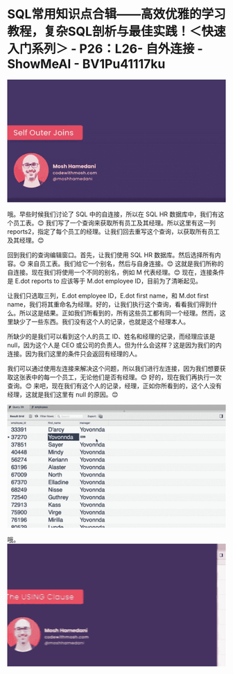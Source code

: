 # SQL常用知识点合辑——高效优雅的学习教程，复杂SQL剖析与最佳实践！＜快速入门系列＞ - P26：L26- 自外连接 - ShowMeAI - BV1Pu41117ku

![](img/1dbca701ee2f5a521a87b8d364fbbbac_0.png)

哦。早些时候我们讨论了 SQL 中的自连接，所以在 SQL HR 数据库中，我们有这个员工表。😊 我们写了一个查询来获取所有员工及其经理。所以这里有这一列 reports2，指定了每个员工的经理。让我们回去重写这个查询，以获取所有员工及其经理。😊

回到我们的查询编辑窗口。首先，让我们使用 SQL HR 数据库。然后选择所有内容。😊 来自员工表。我们给它一个别名，然后与自身连接。😊 这就是我们所称的自连接。现在我们将使用一个不同的别名，例如 M 代表经理。😊 现在，连接条件是 E.dot reports to 应该等于 M.dot employee ID，目前为了清晰起见。

让我们只选取三列，E.dot employee ID，E.dot first name，和 M.dot first name，我们将其重命名为经理。好的，让我们执行这个查询，看看我们得到什么。所以这是结果。正如我们所看到的，所有这些员工都有同一个经理。然而，这里缺少了一些东西。我们没有这个人的记录，也就是这个经理本人。

所缺少的是我们可以看到这个人的员工 ID、姓名和经理的记录，而经理应该是 null，因为这个人是 CEO 或公司的负责人。但为什么会这样？这是因为我们的内连接。因为我们这里的条件只会返回有经理的人。

我们可以通过使用左连接来解决这个问题，所以我们进行左连接，因为我们想要获取这张表中的每一个员工，无论他们是否有经理。😊 好的，现在我们再执行一次查询。😊 来吧，现在我们有这个人的记录，经理，正如你所看到的，这个人没有经理，这就是我们这里有 null 的原因。😊

![](img/1dbca701ee2f5a521a87b8d364fbbbac_2.png)

哦。![](img/1dbca701ee2f5a521a87b8d364fbbbac_4.png)
